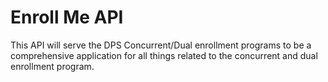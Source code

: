 # Enroll Me API

This API will serve the DPS Concurrent/Dual enrollment programs to be a comprehensive application for all things related to the concurrent and dual enrollment program.
